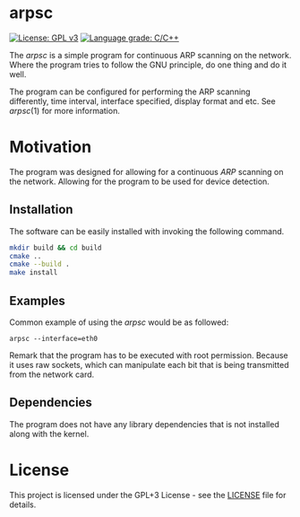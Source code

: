 # arpsc
[![License: GPL v3](https://img.shields.io/badge/License-GPLv3-blue.svg)](https://www.gnu.org/licenses/gpl-3.0)
[![Language grade: C/C++](https://img.shields.io/lgtm/grade/cpp/g/voldien/arpsc.svg?logo=lgtm&logoWidth=18)](https://lgtm.com/projects/g/voldien/arpsc/context:cpp)

The *arpsc* is a simple program for continuous ARP scanning on the network. Where the program tries to follow the GNU principle, do one thing and do it well.

The program can be configured for performing the ARP scanning differently, time interval, interface specified, display format and etc. See *arpsc*(1) for more information. 


# Motivation
The program was designed for allowing for a continuous *ARP* scanning on the network. Allowing for the program to be used for device detection. 


## Installation
The software can be easily installed with invoking the following command.
```bash
mkdir build && cd build
cmake ..
cmake --build .
make install
```

## Examples
Common example of using the *arpsc* would be as followed:
```
arpsc --interface=eth0
```

Remark that the program has to be executed with root permission. Because it uses raw sockets, which can manipulate each bit that is being transmitted from the network card.

## Dependencies
The program does not have any library dependencies that is not installed along with the kernel.

# License #
This project is licensed under the GPL+3 License - see the [LICENSE](LICENSE) file for details.

